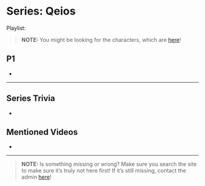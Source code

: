 # Series: Qeios
 
Playlist: []()
> **NOTE:** You might be looking for the characters, which are [here](5.Characters/Qeios_Characters.html)!
 
## **P1**  
- 
 
----
 
## Series Trivia
- 
 
## Mentioned Videos
- []()
 
----
 
> **NOTE:** Is something missing or wrong? Make sure you search the site to make sure it’s truly not here first! If it’s still missing, contact the admin [here](../chapter_2.html)!